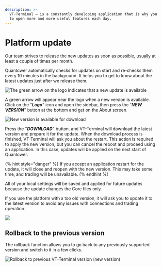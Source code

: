 ```yaml
---
description: >-
  VT-Terminal — is a constantly developing application that is why you can be sure
  to open more and more useful features each day.
---
```


# Platform update

Our team strives to release the new updates as soon as possible, usually at least a couple of times per month.

Quantower automatically checks for updates on start and re-checks them every 10 minutes in the background. It helps you to get to know about the latest updates just after we release them.

![The green arrow on the logo indicates that a new update is available](../.gitbook/assets/screenshot\_128.png)

A green arrow will appear near the logo when a new version is available. Сlick on the "_**Logo**_" icon and open the sidebar, then press the “_**NEW VERSION**_” button at the bottom and get on the About screen.

![New version is available for download](../.gitbook/assets/new-version-quantower.png)

Press the "_**DOWNLOAD**_" button, and VT-Terminal will download the latest version and prepare it for the update. When the download process is finished, VT-Terminal will ask you about the restart. This action is required to apply the new version, but you can cancel the reboot and proceed using an application. In this case, updates will be applied on the next start of Quantower.

{% hint style="danger" %}
If you accept an application restart for the update, it will close and reopen with the new version. This may take some time, and trading will be unavailable.
{% endhint %}

All of your local settings will be saved and applied for future updates because the update changes the Core files only.

If you use the platform with a too old version, it will ask you to update it to the latest version to avoid any issues with connections and trading operation.

![](<../.gitbook/assets/image (96).png>)

## Rollback to the previous version

The rollback function allows you to go back to any previously supported version and switch to it in a few clicks.

![Rollback to previous VT-Terminal version (new version)](../.gitbook/assets/rollback.gif)

